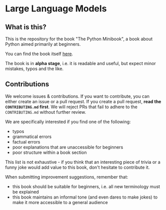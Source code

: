 # Large Language Models

## What is this?

This is the repository for the book "The Python Minibook", a book about Python aimed primarily at beginners.

You can find the book itself [here](https://uhasker.github.io/large-language-models).

The book is in **alpha stage**, i.e. it is readable and useful, but expect minor mistakes, typos and the like.

## Contributions

We welcome issues & contributions.
If you want to contribute, you can either create an issue or a pull request.
If you create a pull request, **read the `CONTRIBUTING.md` first**.
We will reject PRs that fail to adhere to the `CONTRIBUTING.md` without further review.

We are specifically interested if you find one of the following:

- typos
- grammatical errors
- factual errors
- poor explanations that are unaccessible for beginners
- poor structure within a book section

This list is not exhaustive - if you think that an interesting piece of trivia or a funny joke would add value to this book, don't hesitate to contribute it.

When submitting improvement suggestions, remember that:

- this book should be suitable for beginners, i.e. all new terminology must be explained
- this book maintains an informal tone (and even dares to make jokes) to make it more accessible to a general audience
